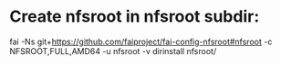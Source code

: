 # Create nfsroot in nfsroot subdir:
fai -Ns git+https://github.com/faiproject/fai-config-nfsroot#nfsroot -c NFSROOT,FULL,AMD64 -u nfsroot -v dirinstall nfsroot/
